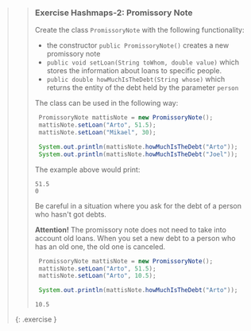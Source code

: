 >>### Exercise Hashmaps-2: Promissory Note
>>
>> Create the class `PromissoryNote` with the following functionality:
>>
>>* the constructor `public PromissoryNote()` creates a new promissory note
>>* `public void setLoan(String toWhom, double value)` which stores the information about loans to specific people.
>>* `public double howMuchIsTheDebt(String whose)` which returns the entity of the debt held by the parameter `person`
>>
>>The class can be used in the following way:
>>
>>```java
>>  PromissoryNote mattisNote = new PromissoryNote();
>>  mattisNote.setLoan("Arto", 51.5);
>>  mattisNote.setLoan("Mikael", 30);
>>
>>  System.out.println(mattisNote.howMuchIsTheDebt("Arto"));
>>  System.out.println(mattisNote.howMuchIsTheDebt("Joel"));
>>```
>>
>>The example above would print:
>>
>>```output
>>51.5
>>0
>>```
>>Be careful in a situation where you ask for the debt of a person who hasn't got debts.
>>
>>**Attention!** The promissory note does not need to take into account old loans. When you set a new debt to a person who has an old one, the old one is canceled.
>>
>>```java
>>  PromissoryNote mattisNote = new PromissoryNote();
>>  mattisNote.setLoan("Arto", 51.5);
>>  mattisNote.setLoan("Arto", 10.5);
>>
>>  System.out.println(mattisNote.howMuchIsTheDebt("Arto"));
>>```
>>
>>```output
>>10.5
>>```
>>
>{: .exercise }